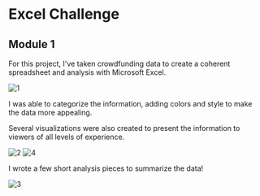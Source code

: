 # Excel Challenge
## Module 1
For this project, I've taken crowdfunding data to create a coherent spreadsheet and analysis with Microsoft Excel.

![1](https://github.com/hdkronke/excel-project/assets/117773492/46b651aa-b6f3-4c91-9b56-c56c3b0208fb)

I was able to categorize the information, adding colors and style to make the data more appealing.

Several visualizations were also created to present the information to viewers of all levels of experience.

![2](https://github.com/hdkronke/excel-project/assets/117773492/e913c912-acd1-4344-b6ff-db47a945ca7c)
![4](https://github.com/hdkronke/excel-project/assets/117773492/2ad8db37-a283-4a9a-812f-349a783f1afd)

I wrote a few short analysis pieces to summarize the data!

![3](https://github.com/hdkronke/excel-project/assets/117773492/40d59414-30c0-4956-ace2-09978220d0f1)
